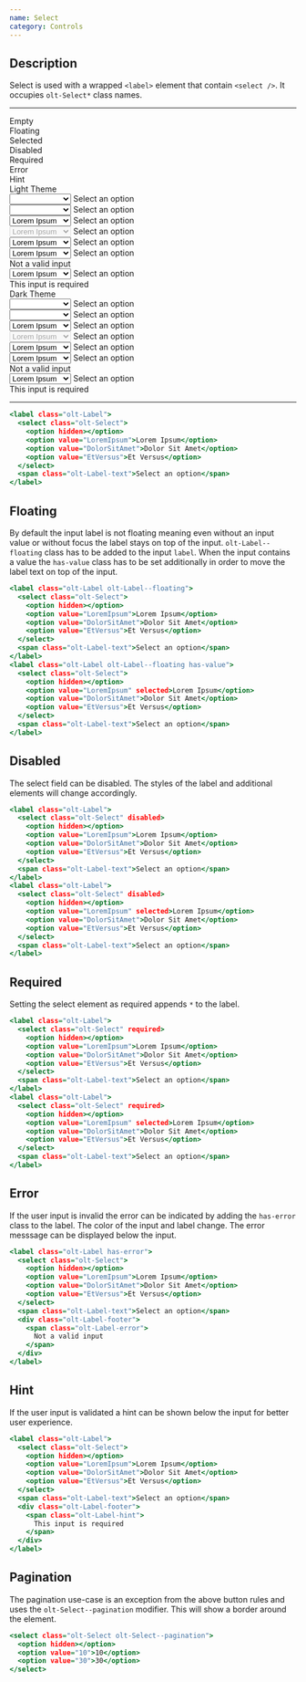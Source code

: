 ```yaml
---
name: Select
category: Controls
---
```


## Description

Select is used with a wrapped `<label>` element that contain
`<select />`. It occupies `olt-Select*` class names.

---

<div class="olt-Grid olt-u-marginTop4 olt-u-marginBottom6">
  <div class="olt-Grid-item olt-Grid-item--3">
    <div class="demo-input-spacer"></div>
    <div>
      <div class="demo-input-label">
        Empty
      </div>
      <div class="demo-input-label">
        Floating
      </div>
      <div class="demo-input-label">
        Selected
      </div>
      <div class="demo-input-label">
        Disabled
      </div>
      <div class="demo-input-label">
        Required
      </div>
      <div class="demo-input-label">
        Error
      </div>
      <div class="demo-input-label">
        Hint
      </div>
    </div>
  </div>
  <div class="olt-Grid-item olt-Grid-item--9">
    <div class="olt-Grid">
      <div class="olt-Grid-item olt-Grid-item--5">
        <div class="demo-title">Light Theme</div>
        <div class="demo-subtitle-small"></div>
        <div class="olt-Card">
          <div class="olt-Card-content">
            <div class="demo-input-content">
              <label class="olt-Label">
                <select class="olt-Select">
                  <option hidden></option>
                  <option value="LoremIpsum">Lorem Ipsum</option>
                  <option value="DolorSitAmet">Dolor Sit Amet</option>
                  <option value="EtVersus">Et Versus</option>
                </select>
                <span class="olt-Label-text">Select an option</span>
              </label>
            </div>
            <div class="demo-input-content">
              <label class="olt-Label olt-Label--floating">
                <select class="olt-Select">
                  <option hidden></option>
                  <option value="LoremIpsum">Lorem Ipsum</option>
                  <option value="DolorSitAmet">Dolor Sit Amet</option>
                  <option value="EtVersus">Et Versus</option>
                </select>
                <span class="olt-Label-text">Select an option</span>
              </label>
            </div>
            <div class="demo-input-content">
              <label class="olt-Label">
                <select class="olt-Select">
                  <option hidden></option>
                  <option value="LoremIpsum" selected>Lorem Ipsum</option>
                  <option value="DolorSitAmet">Dolor Sit Amet</option>
                  <option value="EtVersus">Et Versus</option>
                </select>
                <span class="olt-Label-text">Select an option</span>
              </label>
            </div>
            <div class="demo-input-content">
              <label class="olt-Label">
                <select class="olt-Select" disabled>
                  <option hidden></option>
                  <option value="LoremIpsum" selected>Lorem Ipsum</option>
                  <option value="DolorSitAmet">Dolor Sit Amet</option>
                  <option value="EtVersus">Et Versus</option>
                </select>
                <span class="olt-Label-text">Select an option</span>
              </label>
            </div>
            <div class="demo-input-content">
              <label class="olt-Label">
                <select class="olt-Select" required>
                  <option hidden></option>
                  <option value="LoremIpsum" selected>Lorem Ipsum</option>
                  <option value="DolorSitAmet">Dolor Sit Amet</option>
                  <option value="EtVersus">Et Versus</option>
                </select>
                <span class="olt-Label-text">Select an option</span>
              </label>
            </div>
            <div class="demo-input-content">
              <label class="olt-Label has-error">
                <select class="olt-Select">
                  <option hidden></option>
                  <option value="LoremIpsum" selected>Lorem Ipsum</option>
                  <option value="DolorSitAmet">Dolor Sit Amet</option>
                  <option value="EtVersus">Et Versus</option>
                </select>
                <span class="olt-Label-text">Select an option</span>
                <div class="olt-Label-footer">
                  <span class="olt-Label-error">
                    Not a valid input
                  </span>
                </div>
              </label>
            </div>
            <div class="demo-input-content">
              <label class="olt-Label">
                <select class="olt-Select">
                  <option hidden></option>
                  <option value="LoremIpsum" selected>Lorem Ipsum</option>
                  <option value="DolorSitAmet">Dolor Sit Amet</option>
                  <option value="EtVersus">Et Versus</option>
                </select>
                <span class="olt-Label-text">Select an option</span>
                <div class="olt-Label-footer">
                  <span class="olt-Label-hint">
                    This input is required
                  </span>
                </div>
              </label>
            </div>
          </div>
        </div>
      </div>
      <div class="olt-Grid-item olt-Grid-item--5">
        <div class="demo-title">Dark Theme</div>
        <div class="demo-subtitle-small"></div>
        <div class="olt-Card olt-Card--dark olt-Theme-dark">
          <div class="olt-Card-content">
            <div class="demo-input-content">
              <label class="olt-Label">
                <select class="olt-Select">
                  <option hidden></option>
                  <option value="LoremIpsum">Lorem Ipsum</option>
                  <option value="DolorSitAmet">Dolor Sit Amet</option>
                  <option value="EtVersus">Et Versus</option>
                </select>
                <span class="olt-Label-text">Select an option</span>
              </label>
            </div>
            <div class="demo-input-content">
              <label class="olt-Label olt-Label--floating">
                <select class="olt-Select">
                  <option hidden></option>
                  <option value="LoremIpsum">Lorem Ipsum</option>
                  <option value="DolorSitAmet">Dolor Sit Amet</option>
                  <option value="EtVersus">Et Versus</option>
                </select>
                <span class="olt-Label-text">Select an option</span>
              </label>
            </div>
            <div class="demo-input-content">
              <label class="olt-Label">
                <select class="olt-Select">
                  <option hidden></option>
                  <option value="LoremIpsum" selected>Lorem Ipsum</option>
                  <option value="DolorSitAmet">Dolor Sit Amet</option>
                  <option value="EtVersus">Et Versus</option>
                </select>
                <span class="olt-Label-text">Select an option</span>
              </label>
            </div>
            <div class="demo-input-content">
              <label class="olt-Label">
                <select class="olt-Select" disabled>
                  <option hidden></option>
                  <option value="LoremIpsum" selected>Lorem Ipsum</option>
                  <option value="DolorSitAmet">Dolor Sit Amet</option>
                  <option value="EtVersus">Et Versus</option>
                </select>
                <span class="olt-Label-text">Select an option</span>
              </label>
            </div>
            <div class="demo-input-content">
              <label class="olt-Label">
                <select class="olt-Select" required>
                  <option hidden></option>
                  <option value="LoremIpsum" selected>Lorem Ipsum</option>
                  <option value="DolorSitAmet">Dolor Sit Amet</option>
                  <option value="EtVersus">Et Versus</option>
                </select>
                <span class="olt-Label-text">Select an option</span>
              </label>
            </div>
            <div class="demo-input-content">
              <label class="olt-Label has-error">
                <select class="olt-Select">
                  <option hidden></option>
                  <option value="LoremIpsum" selected>Lorem Ipsum</option>
                  <option value="DolorSitAmet">Dolor Sit Amet</option>
                  <option value="EtVersus">Et Versus</option>
                </select>
                <span class="olt-Label-text">Select an option</span>
                <div class="olt-Label-footer">
                  <span class="olt-Label-error">
                    Not a valid input
                  </span>
                </div>
              </label>
            </div>
            <div class="demo-input-content">
              <label class="olt-Label">
                <select class="olt-Select">
                  <option hidden></option>
                  <option value="LoremIpsum" selected>Lorem Ipsum</option>
                  <option value="DolorSitAmet">Dolor Sit Amet</option>
                  <option value="EtVersus">Et Versus</option>
                </select>
                <span class="olt-Label-text">Select an option</span>
                <div class="olt-Label-footer">
                  <span class="olt-Label-hint">
                    This input is required
                  </span>
                </div>
              </label>
            </div>
          </div>
        </div>
      </div>
    </div>
  </div>
</div>

---

```example.html
<label class="olt-Label">
  <select class="olt-Select">
    <option hidden></option>
    <option value="LoremIpsum">Lorem Ipsum</option>
    <option value="DolorSitAmet">Dolor Sit Amet</option>
    <option value="EtVersus">Et Versus</option>
  </select>
  <span class="olt-Label-text">Select an option</span>
</label>
```

## Floating

By default the input label is not floating meaning even without an
input value or without focus the label stays on top of the input.
`olt-Label--floating` class has to be added to the input `label`.
When the input contains a value the `has-value` class has to be set
additionally in order to move the label text on top of the input.

```floating.html
<label class="olt-Label olt-Label--floating">
  <select class="olt-Select">
    <option hidden></option>
    <option value="LoremIpsum">Lorem Ipsum</option>
    <option value="DolorSitAmet">Dolor Sit Amet</option>
    <option value="EtVersus">Et Versus</option>
  </select>
  <span class="olt-Label-text">Select an option</span>
</label>
<label class="olt-Label olt-Label--floating has-value">
  <select class="olt-Select">
    <option hidden></option>
    <option value="LoremIpsum" selected>Lorem Ipsum</option>
    <option value="DolorSitAmet">Dolor Sit Amet</option>
    <option value="EtVersus">Et Versus</option>
  </select>
  <span class="olt-Label-text">Select an option</span>
</label>
```

## Disabled

The select field can be disabled. The styles of the label
and additional elements will change accordingly.

```disabled.html
<label class="olt-Label">
  <select class="olt-Select" disabled>
    <option hidden></option>
    <option value="LoremIpsum">Lorem Ipsum</option>
    <option value="DolorSitAmet">Dolor Sit Amet</option>
    <option value="EtVersus">Et Versus</option>
  </select>
  <span class="olt-Label-text">Select an option</span>
</label>
<label class="olt-Label">
  <select class="olt-Select" disabled>
    <option hidden></option>
    <option value="LoremIpsum" selected>Lorem Ipsum</option>
    <option value="DolorSitAmet">Dolor Sit Amet</option>
    <option value="EtVersus">Et Versus</option>
  </select>
  <span class="olt-Label-text">Select an option</span>
</label>
```

## Required

Setting the select element as required appends `*` to the label.

```required.html
<label class="olt-Label">
  <select class="olt-Select" required>
    <option hidden></option>
    <option value="LoremIpsum">Lorem Ipsum</option>
    <option value="DolorSitAmet">Dolor Sit Amet</option>
    <option value="EtVersus">Et Versus</option>
  </select>
  <span class="olt-Label-text">Select an option</span>
</label>
<label class="olt-Label">
  <select class="olt-Select" required>
    <option hidden></option>
    <option value="LoremIpsum" selected>Lorem Ipsum</option>
    <option value="DolorSitAmet">Dolor Sit Amet</option>
    <option value="EtVersus">Et Versus</option>
  </select>
  <span class="olt-Label-text">Select an option</span>
</label>
```

## Error

If the user input is invalid the error can be indicated by adding
the `has-error` class to the label. The color of the input and label
change. The error messsage can be displayed below the input.

```error.html
<label class="olt-Label has-error">
  <select class="olt-Select">
    <option hidden></option>
    <option value="LoremIpsum">Lorem Ipsum</option>
    <option value="DolorSitAmet">Dolor Sit Amet</option>
    <option value="EtVersus">Et Versus</option>
  </select>
  <span class="olt-Label-text">Select an option</span>
  <div class="olt-Label-footer">
    <span class="olt-Label-error">
      Not a valid input
    </span>
  </div>
</label>
```

## Hint

If the user input is validated a hint can be shown below the input
for better user experience.

```hint.html
<label class="olt-Label">
  <select class="olt-Select">
    <option hidden></option>
    <option value="LoremIpsum">Lorem Ipsum</option>
    <option value="DolorSitAmet">Dolor Sit Amet</option>
    <option value="EtVersus">Et Versus</option>
  </select>
  <span class="olt-Label-text">Select an option</span>
  <div class="olt-Label-footer">
    <span class="olt-Label-hint">
      This input is required
    </span>
  </div>
</label>
```

## Pagination

The pagination use-case is an exception from the above button rules and uses the `olt-Select--pagination` modifier. This will show a border around the element.

```pagination.html
<select class="olt-Select olt-Select--pagination">
  <option hidden></option>
  <option value="10">10</option>
  <option value="30">30</option>
</select>
```
